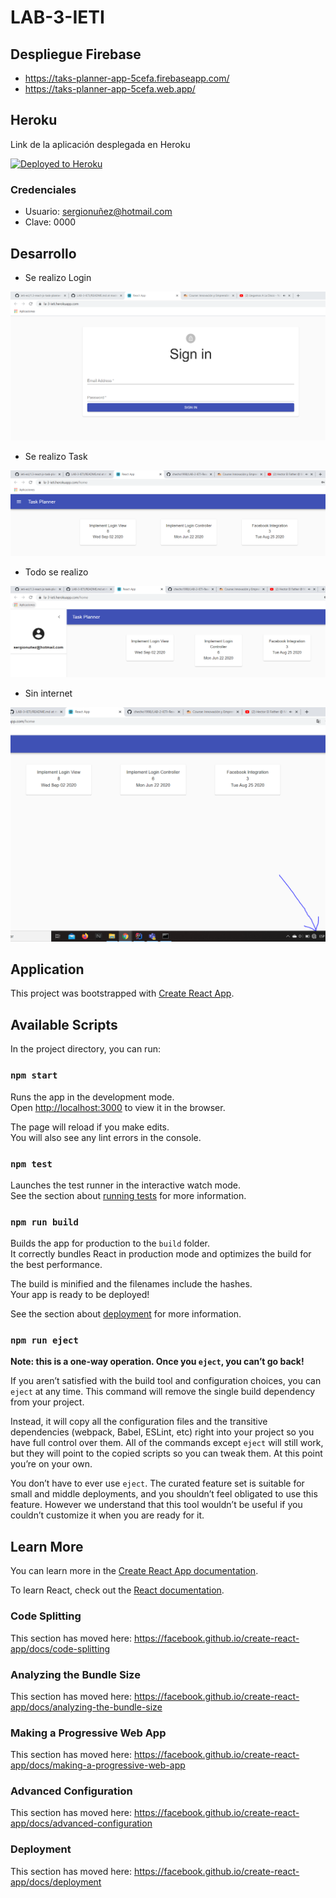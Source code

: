 # LAB-3-IETI

## Despliegue Firebase

- https://taks-planner-app-5cefa.firebaseapp.com/
- https://taks-planner-app-5cefa.web.app/

## Heroku
 Link de la aplicación desplegada en Heroku

[![Deployed to Heroku](https://www.herokucdn.com/deploy/button.png)](https://la-3-ieti.herokuapp.com/)

### Credenciales

- Usuario: sergionuñez@hotmail.com
- Clave: 0000
 
## Desarrollo

- Se realizo Login

![Imagenes](https://github.com/checho1998/LAB-3-IETI/blob/master/Imagenes/1.PNG)


- Se realizo Task

![Imagenes](https://github.com/checho1998/LAB-3-IETI/blob/master/Imagenes/2.PNG)

- Todo se realizo

![Imagenes](https://github.com/checho1998/LAB-3-IETI/blob/master/Imagenes/3.PNG)

- Sin internet

![Imagenes](https://github.com/checho1998/LAB-3-IETI/blob/master/Imagenes/4.PNG)

## Application

This project was bootstrapped with [Create React App](https://github.com/facebook/create-react-app).

## Available Scripts

In the project directory, you can run:

### `npm start`

Runs the app in the development mode.<br />
Open [http://localhost:3000](http://localhost:3000) to view it in the browser.

The page will reload if you make edits.<br />
You will also see any lint errors in the console.

### `npm test`

Launches the test runner in the interactive watch mode.<br />
See the section about [running tests](https://facebook.github.io/create-react-app/docs/running-tests) for more information.

### `npm run build`

Builds the app for production to the `build` folder.<br />
It correctly bundles React in production mode and optimizes the build for the best performance.

The build is minified and the filenames include the hashes.<br />
Your app is ready to be deployed!

See the section about [deployment](https://facebook.github.io/create-react-app/docs/deployment) for more information.

### `npm run eject`

**Note: this is a one-way operation. Once you `eject`, you can’t go back!**

If you aren’t satisfied with the build tool and configuration choices, you can `eject` at any time. This command will remove the single build dependency from your project.

Instead, it will copy all the configuration files and the transitive dependencies (webpack, Babel, ESLint, etc) right into your project so you have full control over them. All of the commands except `eject` will still work, but they will point to the copied scripts so you can tweak them. At this point you’re on your own.

You don’t have to ever use `eject`. The curated feature set is suitable for small and middle deployments, and you shouldn’t feel obligated to use this feature. However we understand that this tool wouldn’t be useful if you couldn’t customize it when you are ready for it.

## Learn More

You can learn more in the [Create React App documentation](https://facebook.github.io/create-react-app/docs/getting-started).

To learn React, check out the [React documentation](https://reactjs.org/).

### Code Splitting

This section has moved here: https://facebook.github.io/create-react-app/docs/code-splitting

### Analyzing the Bundle Size

This section has moved here: https://facebook.github.io/create-react-app/docs/analyzing-the-bundle-size

### Making a Progressive Web App

This section has moved here: https://facebook.github.io/create-react-app/docs/making-a-progressive-web-app

### Advanced Configuration

This section has moved here: https://facebook.github.io/create-react-app/docs/advanced-configuration

### Deployment

This section has moved here: https://facebook.github.io/create-react-app/docs/deployment
